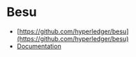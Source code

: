 # Besu

- [https://github.com/hyperledger/besu](https://github.com/hyperledger/besu)
- [Documentation](https://besu.hyperledger.org/en/stable/)

